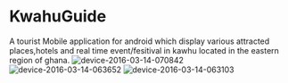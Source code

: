 # KwahuGuide
A tourist Mobile application for android which display
various attracted places,hotels and real time event/fesitival in kawhu
located in the eastern region of ghana.
![device-2016-03-14-070842](https://cloud.githubusercontent.com/assets/12870149/13737671/f2e64c98-e9b6-11e5-9e9f-b0bf6132dbb3.png)
![device-2016-03-14-063652](https://cloud.githubusercontent.com/assets/12870149/13737681/02c336b2-e9b7-11e5-929c-3b13f3e35d8e.png)
![device-2016-03-14-063103](https://cloud.githubusercontent.com/assets/12870149/13737685/0d73bd52-e9b7-11e5-85bd-8754610d3684.png)

